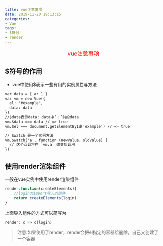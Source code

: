 ```yaml
---
title: vue注意事项
date: 2019-11-20 19:13:15
categories:
- Vue
tags:
- $符号
- render
---
```


<center><font size=4 color="red">vue注意事项</font></center>

<!--more-->

## $符号的作用

* vue中使用$表示一些有用的实例属性与方法

```html
var data = { a: 1 }
var vm = new Vue({
  el: '#example',
  data: data
})
//$data表示data: data中‘：’前的data
vm.$data === data // => true
vm.$el === document.getElementById('example') // => true

// $watch 是一个实例方法
vm.$watch('a', function (newValue, oldValue) {
  // 这个回调将在 `vm.a` 改变后调用
})
```

## 使用render渲染组件

一般在vue实例中使用render渲染组件

```js
render:function(createElements){
	//login为import导入的组件
	return createElements(login)
}
```

上面导入组件的方式可以简写为

```js
render: c => c(login)
```

> 注意:如果使用了render，render会把el指定的容器给删除，自己又创建了一个容器


